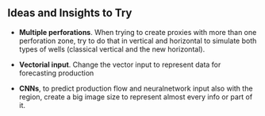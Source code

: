 ## Ideas and Insights to Try

- **Multiple perforations**. When trying to create proxies with more than one perforation zone, try to do that in vertical and horizontal to simulate both types of wells (classical vertical and the new horizontal).
- **Vectorial input**. Change the vector input to represent data for forecasting production

- **CNNs**, to predict production flow and neuralnetwork input also with the region, create a big image size to represent almost every info or part of it.
